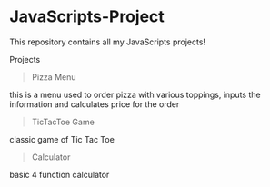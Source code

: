# JavaScripts-Project
This repository contains all my JavaScripts projects!

Projects
>Pizza Menu
>
>
this is a menu used to order pizza with various toppings, inputs the information and calculates price for the order

>TicTacToe Game
>
>
classic game of Tic Tac Toe

>Calculator
>
>
basic 4 function calculator



